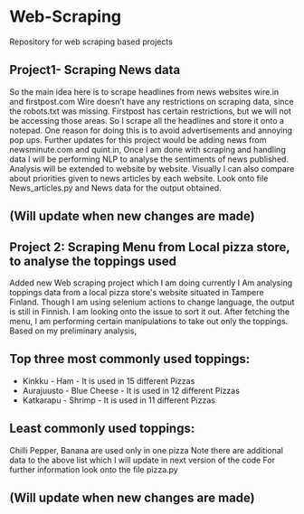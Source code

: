 # Web-Scraping

Repository for web scraping based projects 

## Project1- Scraping News data

So the main idea here is to scrape headlines from news websites wire.in and firstpost.com Wire doesn’t have any restrictions on scraping data, since the robots.txt was missing. Firstpost has certain restrictions, but we will not be accessing those areas. So I scrape all the headlines and store it onto a notepad. One reason for doing this is to avoid advertisements and annoying pop ups. Further updates for this project would be adding news from newsminute.com and quint.in, Once I am done with scraping and handling data I will be performing NLP to analyse the sentiments of news published. Analysis will be extended to website by website. Visually I can also compare about priorities given to news articles by each website. Look onto file News_articles.py and News data for the output obtained.
## (Will update when new changes are made)

## Project 2: Scraping Menu from Local pizza store, to analyse the toppings used

Added new Web scraping project which I am doing currently I Am analysing toppings data from a local pizza store's website situated in Tampere Finland. Though I am using selenium actions to change language, the output is still in Finnish. I am looking onto the issue to sort it out. After fetching the menu, I am performing certain manipulations to take out only the toppings. Based on my preliminary analysis, 

## Top three most commonly used toppings:

* Kinkku - Ham - It is used in 15 different Pizzas 
* Aurajuusto - Blue Cheese - It is used in 12 different Pizzas 
* Katkarapu - Shrimp - It is used in 11 different Pizzas

## Least commonly used toppings: 

Chilli Pepper, Banana are used only in one pizza Note there are additional data to the above list which I will update in next version of the code For further information look onto the file pizza.py

## (Will update when new changes are made)

